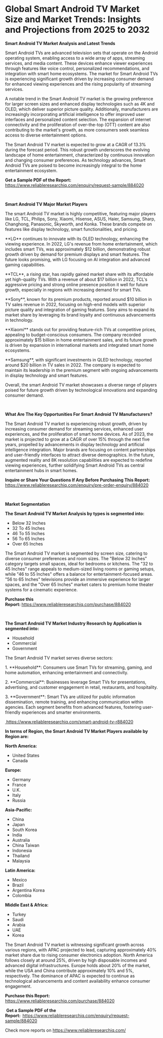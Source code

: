 <p><h1>Global Smart Android TV Market Size and Market Trends: Insights and Projections from 2025 to 2032</h1></p><p><strong>Smart Android TV Market Analysis and Latest Trends</strong></p>
<p><p>Smart Android TVs are advanced television sets that operate on the Android operating system, enabling access to a wide array of apps, streaming services, and media content. These devices enhance viewer experiences through features like voice control, personalized recommendations, and integration with smart home ecosystems. The market for Smart Android TVs is experiencing significant growth driven by increasing consumer demand for enhanced viewing experiences and the rising popularity of streaming services.</p><p>A notable trend in the Smart Android TV market is the growing preference for larger screen sizes and enhanced display technologies such as 4K and OLED, which deliver superior picture quality. Additionally, manufacturers are increasingly incorporating artificial intelligence to offer improved user interfaces and personalized content selection. The expansion of internet connectivity and the proliferation of over-the-top (OTT) content are also contributing to the market's growth, as more consumers seek seamless access to diverse entertainment options.</p><p>The Smart Android TV market is expected to grow at a CAGR of 13.3% during the forecast period. This robust growth underscores the evolving landscape of home entertainment, characterized by continuous innovation and changing consumer preferences. As technology advances, Smart Android TVs are poised to become increasingly integral to the home entertainment ecosystem.</p></p>
<p><strong>Get a Sample PDF of the Report:&nbsp;</strong> <a href="https://www.reliableresearchiq.com/enquiry/request-sample/884020?utm_campaign=2463&utm_medium=2&utm_source=Github&utm_content=ia&utm_term=04042025&utm_id=smart-android-tv">https://www.reliableresearchiq.com/enquiry/request-sample/884020</a></p>
<p>&nbsp;</p>
<p><strong>Smart Android TV Major Market Players</strong></p>
<p><p>The smart Android TV market is highly competitive, featuring major players like LG, TCL, Philips, Sony, Xiaomi, Hisense, ASUS, Haier, Samsung, Sharp, Changhong, Panasonic, Skyworth, and Konka. These brands compete on features like display technology, smart functionalities, and pricing.</p><p>**LG** continues to innovate with its OLED technology, enhancing the viewing experience. In 2022, LG's revenue from home entertainment, which includes smart TVs, was approximately $12 billion, demonstrating robust growth driven by demand for premium displays and smart features. The future looks promising, with LG focusing on AI integration and advanced gaming capabilities.</p><p>**TCL**, a rising star, has rapidly gained market share with its affordable yet high-quality TVs. With a revenue of about $17 billion in 2022, TCL's aggressive pricing and strong online presence position it well for future growth, especially in regions with increasing demand for smart TVs.</p><p>**Sony**, known for its premium products, reported around $10 billion in TV sales revenue in 2022, focusing on high-end models with superior picture quality and integration of gaming features. Sony aims to expand its market share by leveraging its brand loyalty and continuous advancements in technology.</p><p>**Xiaomi** stands out for providing feature-rich TVs at competitive prices, appealing to budget-conscious consumers. The company recorded approximately $15 billion in home entertainment sales, and its future growth is driven by expansion in international markets and integrated smart home ecosystems.</p><p>**Samsung**, with significant investments in QLED technology, reported around $20 billion in TV sales in 2022. The company is expected to maintain its leadership in the premium segment with ongoing advancements in display technology and smart features.</p><p>Overall, the smart Android TV market showcases a diverse range of players poised for future growth driven by technological innovations and expanding consumer demand.</p></p>
<p>&nbsp;</p>
<p><strong>What Are The Key Opportunities For Smart Android TV Manufacturers?</strong></p>
<p><p>The Smart Android TV market is experiencing robust growth, driven by increasing consumer demand for streaming services, enhanced user experiences, and the proliferation of smart home devices. As of 2023, the market is projected to grow at a CAGR of over 15% through the next five years, propelled by advancements in display technology and artificial intelligence integration. Major brands are focusing on content partnerships and user-friendly interfaces to attract diverse demographics. In the future, augmented reality and 8K resolution capabilities are expected to redefine viewing experiences, further solidifying Smart Android TVs as central entertainment hubs in smart homes.</p></p>
<p><strong>Inquire or Share Your Questions If Any Before Purchasing This Report:</strong> <a href="https://www.reliableresearchiq.com/enquiry/pre-order-enquiry/884020?utm_campaign=2463&utm_medium=2&utm_source=Github&utm_content=ia&utm_term=04042025&utm_id=smart-android-tv">https://www.reliableresearchiq.com/enquiry/pre-order-enquiry/884020</a></p>
<p>&nbsp;</p>
<p><strong>Market Segmentation</strong></p>
<p><strong>The Smart Android TV Market Analysis by types is segmented into:</strong></p>
<p><ul><li>Below 32 Inches</li><li>32 To 45 Inches</li><li>46 To 55 Inches</li><li>56 To 65 Inches</li><li>Over 65 Inches</li></ul></p>
<p><p>The Smart Android TV market is segmented by screen size, catering to diverse consumer preferences and room sizes. The "Below 32 Inches" category targets small spaces, ideal for bedrooms or kitchens. The "32 to 45 Inches" range appeals to medium-sized living rooms or gaming setups, while "46 to 55 Inches" offers a balance for entertainment-focused areas. "56 to 65 Inches" televisions provide an immersive experience for larger spaces, and the "Over 65 Inches" market caters to premium home theater systems for a cinematic experience.</p></p>
<p><strong>Purchase this Report:&nbsp;</strong><a href="https://www.reliableresearchiq.com/purchase/884020?utm_campaign=2463&utm_medium=2&utm_source=Github&utm_content=ia&utm_term=04042025&utm_id=smart-android-tv">https://www.reliableresearchiq.com/purchase/884020</a></p>
<p>&nbsp;</p>
<p><strong>The Smart Android TV Market Industry Research by Application is segmented into:</strong></p>
<p><ul><li>Household</li><li>Commercial</li><li>Government</li></ul></p>
<p><p>The Smart Android TV market serves diverse sectors: </p><p>1. **Household**: Consumers use Smart TVs for streaming, gaming, and home automation, enhancing entertainment and connectivity. </p><p>2. **Commercial**: Businesses leverage Smart TVs for presentations, advertising, and customer engagement in retail, restaurants, and hospitality. </p><p>3. **Government**: Smart TVs are utilized for public information dissemination, remote training, and enhancing communication within agencies. Each segment benefits from advanced features, fostering user-friendly experiences and smarter environments.</p></p>
<p><a href="https://www.reliableresearchiq.com/smart-android-tv-r884020?utm_campaign=2463&utm_medium=2&utm_source=Github&utm_content=ia&utm_term=04042025&utm_id=smart-android-tv">&nbsp;https://www.reliableresearchiq.com/smart-android-tv-r884020</a></p>
<p><strong>In terms of Region, the Smart Android TV Market Players available by Region are:</strong></p>
<p>
    <p> <strong> North America: </strong>
        <ul>
            <li>United States</li>
            <li>Canada</li>
        </ul>
        </p> 
    <p> <strong> Europe: </strong>
        <ul>
            <li>Germany</li>
            <li>France</li>
            <li>U.K.</li>
            <li>Italy</li>
            <li>Russia</li>
        </ul>
        </p> 
    <p> <strong> Asia-Pacific: </strong>
        <ul>
            <li>China</li>
            <li>Japan</li>
            <li>South Korea</li>
            <li>India</li>
            <li>Australia</li>
            <li>China Taiwan</li>
            <li>Indonesia</li>
            <li>Thailand</li>
            <li>Malaysia</li>
        </ul>
        </p> 
    <p> <strong> Latin America: </strong>
        <ul>
            <li>Mexico</li>
            <li>Brazil</li>
            <li>Argentina Korea</li>
            <li>Colombia</li>
        </ul>
        </p> 
    <p> <strong> Middle East & Africa: </strong>
        <ul>
            <li>Turkey</li>
            <li>Saudi</li>
            <li>Arabia</li>
            <li>UAE</li>
            <li>Korea</li>
        </ul>
    </p>
    </p>
<p><p>The Smart Android TV market is witnessing significant growth across various regions, with APAC projected to lead, capturing approximately 40% market share due to rising consumer electronics adoption. North America follows closely at around 25%, driven by high disposable incomes and advanced digital infrastructures. Europe holds about 20% of the market, while the USA and China contribute approximately 10% and 5%, respectively. The dominance of APAC is expected to continue as technological advancements and content availability enhance consumer engagement.</p></p>
<p><strong>Purchase this Report: </strong><a href="https://www.reliableresearchiq.com/purchase/884020?utm_campaign=2463&utm_medium=2&utm_source=Github&utm_content=ia&utm_term=04042025&utm_id=smart-android-tv">https://www.reliableresearchiq.com/purchase/884020</a></p>
<p>&nbsp;<strong>Get a Sample PDF of the Report:&nbsp;&nbsp;</strong><a href="https://www.reliableresearchiq.com/enquiry/request-sample/884020?utm_campaign=2463&utm_medium=2&utm_source=Github&utm_content=ia&utm_term=04042025&utm_id=smart-android-tv">https://www.reliableresearchiq.com/enquiry/request-sample/884020</a></p>
<p><strong></strong></p>
<p>Check more reports on <a href="https://www.reliableresearchiq.com/?utm_campaign=2463&utm_medium=2&utm_source=Github&utm_content=ia&utm_term=04042025&utm_id=smart-android-tv">https://www.reliableresearchiq.com/</a></p>